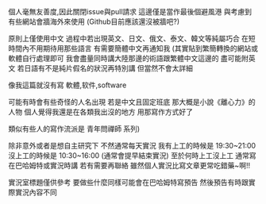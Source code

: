 個人毫無友善度,因此關閉issue與pull請求
這邊僅是當作最後個避風港
與考慮到有些網站會牆海外來使用
(Github目前應該還沒被牆吧?)

原則上僅使用中文
過程中若出現英文、日文、俄文、泰文、韓文等純屬巧合
在短時間內不用期待用那些語言
有需要簡體中文再通知我
(其實貼到繁簡轉換的網站或軟體自行處理即可
我會盡量同時講大陸那邊的術語跟繁體中文這邊的
盡可能附英文
若日語有不是純片假名的狀況再特別講
但當然不會太詳細

像我這篇就沒有寫
軟體,软件,software

可能有時會有些奇怪的人名出現
若是中文且固定班底
那大概是小說《離心力》的人物
個人覺得我還是在各類我出沒的地方
用那寫作方式好了

類似有些人的寫作流派是
青年問禪師 系列)

除非意外或者是想自主研究下
不然通常每天實況
我有上工的時候是 19:30~21:00
沒上工的時候是 10:30~16:00 (通常會提早結束實況)
至於何時上工沒上工
通常寫在巴哈姆特或實況時講
若有需要再聯絡
雖然個人實況比寫文章更常吃錯藥~啊!!

實況室標題僅供參考
要做些什麼同樣可能會在巴哈姆特寫預告
然後預告有時跟實際實況內容不同
